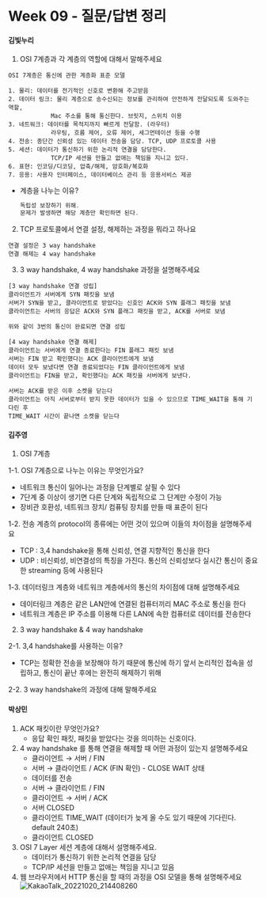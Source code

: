 # Week 09 - 질문/답변 정리

#### 김빛누리
1. OSI 7계층과 각 계층의 역할에 대해서 말해주세요

```
OSI 7계층은 통신에 관한 계층화 표준 모델

1. 물리: 데이터를 전기적인 신호로 변환해 주고받음
2. 데이터 링크: 물리 계층으로 송수신되는 정보를 관리하여 안전하게 전달되도록 도와주는 역할, 
			Mac 주소를 통해 통신한다. 브릿지, 스위치 이용
3. 네트워크: 데이터를 목적지까지 빠르게 전달함. (라우터)
			라우팅, 흐름 제어, 오류 제어, 세그먼테이션 등을 수행
4. 전송: 종단간 신뢰성 있는 데이터 전송을 담당. TCP, UDP 프로토콜 사용
5. 세션: 데이터가 통신하기 위한 논리적 연결을 담당한다. 
			TCP/IP 세션을 만들고 없애는 책임을 지니고 있다.
6. 표현: 인코딩/디코딩, 압축/해제, 암호화/복호화
7. 응용: 사용자 인터페이스, 데이터베이스 관리 등 응용서비스 제공
```

- 계층을 나누는 이유?
    
    ```java
    독립성 보장하기 위해.
    문제가 발생하면 해당 계층만 확인하면 된다.
    ```
    

2. TCP 프로토콜에서 연결 설정, 해제하는 과정을 뭐라고 하나요

```
연결 설정은 3 way handshake
연결 해제는 4 way handshake
```

3. 3 way handshake, 4 way handshake 과정을 설명해주세요

```
[3 way handshake 연결 성립]
클라이언트가 서버에게 SYN 패킷을 보냄
서버가 SYN을 받고, 클라이언트로 받았다는 신호인 ACK와 SYN 플래그 패킷을 보냄
클라이언트는 서버의 응답은 ACK와 SYN 플래그 패킷을 받고, ACK를 서버로 보냄

위와 같이 3번의 통신이 완료되면 연결 성립

[4 way handshake 연결 해제]
클라이언트는 서버에게 연결 종료한다는 FIN 플래그 패킷 보냄
서버는 FIN 받고 확인했다는 ACK 클라이언트에게 보냄
데이터 모두 보냈다면 연결 종료되었다는 FIN 클라이언트에게 보냄
클라이언트는 FIN을 받고, 확인했다는 ACK 패킷을 서버에게 보낸다.

서버는 ACK를 받은 이후 소켓을 닫는다
클라이언트는 아직 서버로부터 받지 못한 데이터가 있을 수 있으므로 TIME_WAIT을 통해 기다린 후
TIME_WAIT 시간이 끝나면 소켓을 닫는다 
```



#### 김주영
1. OSI 7계층

1-1. OSI 7계층으로 나누는 이유는 무엇인가요?
- 네트워크 통신이 일어나는 과정을 단계별로 살필 수 있다
- 7단계 중 이상이 생기면 다른 단계와 독립적으로 그 단계만 수정이 가능
- 장비관 호환성, 네트워크 장치/ 컴퓨팅 장치를 만들 때 표준이 된다

1-2. 전송 계층의 protocol의 종류에는 어떤 것이 있으며 이들의 차이점을 설명해주세요
- TCP : 3,4 handshake을 통해 신뢰성, 연결 지향적인 통신을 한다
- UDP : 비신뢰성, 비연결성의 특징을 가진다. 통신의 신뢰성보다 실시간 통신이 중요한 streaming 등에 사용된다

1-3. 데이터링크 계층와 네트워크 계층에서의 통신의 차이점에 대해 설명해주세요
- 데이터링크 계층은 같은 LAN안에 연결된 컴퓨터끼리 MAC 주소로 통신을 한다
- 네트워크 계층은 IP 주소를 이용해 다른 LAN에 속한 컴퓨터로 데이터를 전송한다

2. 3 way handshake & 4 way handshake

2-1. 3,4 handshake를 사용하는 이유?
- TCP는 정확한 전송을 보장해야 하기 때문에 통신에 하기 앞서 논리적인 접속을 성립하고, 통신이 끝난 후에는 완전히 해제하기 위해

2-2. 3 way handshake의 과정에 대해 말해주세요



#### 박상민
1. ACK 패킷이란 무엇인가요?
    - 응답 확인 패킷, 패킷을 받았다는 것을 의미하는 신호이다.
2. 4 way handshake 를 통해 연결을 해제할 때 어떤 과정이 있는지 설명해주세요
    - 클라이언트 → 서버 / FIN
    - 서버 → 클라이언트 / ACK (FIN 확인) - CLOSE WAIT 상태
    - 데이터를 전송
    - 서버 → 클라이언트 / FIN
    - 클라이언트 → 서버 / ACK
    - 서버 CLOSED
    - 클라이언트 TIME_WAIT (데이터가 늦게 올 수도 있기 때문에 기다린다. default 240초)
    - 클라이언트 CLOSED
3. OSI 7 Layer 세션 계층에 대해서 설명해주세요.
    - 데이터가 통신하기 위한 논리적 연결을 담당
    - TCP/IP 세션을 만들고 없애는 책임을 지니고 있음
4. 웹 브라우저에서 HTTP 통신을 할 때의 과정을 OSI 모델을 통해 설명해주세요
![KakaoTalk_20221020_214408260](https://user-images.githubusercontent.com/83645234/196955717-535e9b1f-9883-46fa-bc56-fcd806e3e3d5.png)
